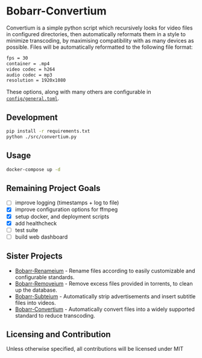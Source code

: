 # Bobarr-Convertium

Convertium is a simple python script which recursively looks for video files in configured directories, then automatically reformats them in a style to minimize transcoding, by maximising compatibility with as many devices as possible. Files will be automatically reformatted to the following file format:
```bash
fps = 30
container = .mp4
video codec = h264
audio codec = mp3
resolution = 1920x1080
```

These options, along with many others are configurable in [`config/general.toml`](config/general.toml).

## Development
```bash
pip install -r requirements.txt
python ./src/convertium.py
```

## Usage
```bash
docker-compose up -d
```

## Remaining Project Goals
- [ ] improve logging (timestamps + log to file)
- [x] improve configuration options for ffmpeg
- [x] setup docker, and deployment scripts
- [x] add healthcheck
- [ ] test suite
- [ ] build web dashboard

## Sister Projects
- [Bobarr-Renameium](https://github.com/JosiahBull/bobarr-renameium) - Rename files according to easily customizable and configurable standards.
- [Bobarr-Removeium](https://github.com/JosiahBull/bobarr-removeium) - Remove excess files provided in torrents, to clean up the database.
- [Bobarr-Subteium](https://github.com/JosiahBull/bobarr-subteium) - Automatically strip advertisements and insert subtitle files into videos.
- [Bobarr-Convertium](https://github.com/JosiahBull/bobarr-convertium) - Automatically convert files into a widely supported standard to reduce transcoding.

## Licensing and Contribution
Unless otherwise specified, all contributions will be licensed under MIT